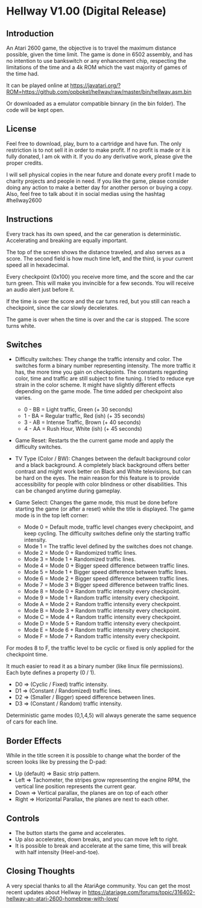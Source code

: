 # Hellway V1.00 (Digital Release)

## Introduction
An Atari 2600 game, the objective is to travel the maximum distance possible, given the time limit. The game is done in 6502 assembly, and has no intention to use bankswitch or any enhancement chip, respecting the limitations of the time and a 4k ROM which the vast majority of games of the time had.

It can be played online at https://javatari.org/?ROM=https://github.com/opbokel/hellway/raw/master/bin/hellway.asm.bin

Or downloaded as a emulator compatible binnary (in the bin folder). The code will be kept open.

## License
Feel free to download, play, burn to a cartridge and have fun. The only restriction is to not sell it in order to make profit. If no profit is made or it is fully donated, I am ok with it. If you do any derivative work, please give the proper credits.

I will sell physical copies in the near future and donate every profit I made to charity projects and people in need. If you like the game, please consider doing any action to make a better day for another person or buying a copy. Also, feel free to talk about it in social medias using the hashtag #hellway2600

## Instructions
Every track has its own speed, and the car generation is deterministic. Accelerating and breaking are equally important.

The top of the screen shows the distance traveled, and also serves as a score. The second field is how much time left, and the third, is your current speed all in hexadecimal.

Every checkpoint (0x100) you receive more time, and the score and the car turn green. This will make you invincible for a few seconds. You will receive an audio alert just before it.

If the time is over the score and the car turns red, but you still can reach a checkpoint, since the car slowly decelerates.

The game is over when the time is over and the car is stopped. The score turns white.

## Switches
* Difficulty switches: They change the traffic intensity and color. The switches form a binary number representing intensity. The more traffic it has, the more time you gain on checkpoints. The constants regarding color, time and traffic are still subject to fine tuning. I tried to reduce eye strain in the color scheme. It might have slightly different effects depending on the game mode. The time added per checkpoint also varies.
    * 0 - BB = Light traffic, Green (+ 30 seconds)
    * 1 - BA = Regular traffic, Red (ish) (+ 35 seconds)
    * 3 - AB = Intense Traffic, Brown (+ 40 seconds)
    * 4 - AA = Rush Hour, White (ish) (+ 45 seconds)
    
* Game Reset: Restarts the the current game mode and apply the difficulty switches.

* TV Type (Color / BW): Changes between the default background color and a black background. A completely black background offers better contrast and might work better on Black and White televisions, but can be hard on the eyes. The main reason for this feature is to provide accessibility for people with color blindness or other disabilities. This can be changed anytime during gameplay.

* Game Select: Changes the game mode, this must be done before starting the game (or after a reset) while the title is displayed. The game mode is in the top left corner:
    * Mode 0 = Default mode, traffic level changes every checkpoint, and keep cycling. The difficulty switches define only the starting traffic intensity.
    * Mode 1 = The traffic level defined by the switches does not change.
    * Mode 2 = Mode 0 + Randomized traffic lines.
    * Mode 3 = Mode 1 + Randomized traffic lines.
    * Mode 4 = Mode 0 + Bigger speed difference between traffic lines.
    * Mode 5 = Mode 1 + Bigger speed difference between traffic lines.
    * Mode 6 = Mode 2 + Bigger speed difference between traffic lines.
    * Mode 7 = Mode 3 + Bigger speed difference between traffic lines.
    * Mode 8 = Mode 0 + Random traffic intensity every checkpoint.
    * Mode 9 = Mode 1 + Random traffic intensity every checkpoint. 
    * Mode A = Mode 2 + Random traffic intensity every checkpoint.
    * Mode B = Mode 3 + Random traffic intensity every checkpoint.
    * Mode C = Mode 4 + Random traffic intensity every checkpoint.
    * Mode D = Mode 5 + Random traffic intensity every checkpoint. 
    * Mode E = Mode 6 + Random traffic intensity every checkpoint.
    * Mode F = Mode 7 + Random traffic intensity every checkpoint.

For modes 8 to F, the traffic level to be cyclic or fixed is only applied for the checkpoint time.

It much easier to read it as a binary number (like linux file permissions). Each byte defines a property (0 / 1).

* D0 => (Cyclic / Fixed) traffic intensity.
* D1 => (Constant / Randomized) traffic lines.
* D2 => (Smaller / Bigger) speed difference between lines.
* D3 => (Constant / Random) traffic intensity.

Deterministic game modes (0,1,4,5) will always generate the same sequence of cars for each line.

## Border Effects

While in the title screen it is possible to change what the border of the screen looks like by pressing the D-pad:
* Up (default) => Basic strip pattern.
* Left => Tachometer, the stripes grow representing the engine RPM, the vertical line position represents the current gear.
* Down => Vertical parallax, the planes are on top of each other
* Right => Horizontal Parallax, the planes are next to each other.

 
## Controls
* The button starts the game and accelerates.
* Up also accelerates, down breaks, and you can move left to right.
* It is possible to break and accelerate at the same time, this will break with half intensity (Heel-and-toe).

## Closing Thoughts
A very special thanks to all the AtariAge community. You can get the most recent updates about Hellway in https://atariage.com/forums/topic/316402-hellway-an-atari-2600-homebrew-with-love/


